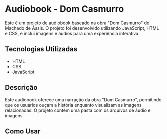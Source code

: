 # Audiobook - Dom Casmurro

Este é um projeto de audiobook baseado na obra "Dom Casmurro" de Machado de Assis. O projeto foi desenvolvido utilizando JavaScript, HTML e CSS, e inclui imagens e áudios para uma experiência interativa.

## Tecnologias Utilizadas

- HTML
- CSS
- JavaScript

## Descrição

Este audiobook oferece uma narração da obra "Dom Casmurro", permitindo que os usuários ouçam a história enquanto visualizam as imagens relacionadas. O projeto contém uma pasta com os arquivos de áudio e imagens.

## Como Usar

